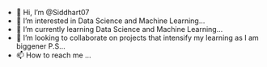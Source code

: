 - 👋 Hi, I’m @Siddhart07
- 👀 I’m interested in Data Science and Machine Learning...
- 🌱 I’m currently learning Data Science and Machine Learning...
- 💞️ I’m looking to collaborate on projects that intensify my learning as I am biggener P.S...
- 📫 How to reach me ...

<!---
Siddhart07/Siddhart07 is a ✨ special ✨ repository because its `README.md` (this file) appears on your GitHub profile.
You can click the Preview link to take a look at your changes.
--->
